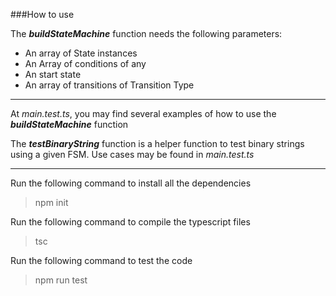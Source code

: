 ###How to use

The ***buildStateMachine*** function needs the following parameters:
- An array of State instances
- An Array of conditions of any
- An start state
- An array of transitions of Transition Type


---
At *main.test.ts*, you may find several examples of how to use the ***buildStateMachine*** function

The ***testBinaryString*** function is a helper function to test binary strings using a given FSM.
Use cases may be found in *main.test.ts*

---
Run the following command to install all the dependencies
>npm init

Run the following command to compile the typescript files
>tsc

Run the following command to test the code
>npm run test